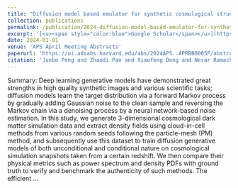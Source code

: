 ```yaml
---
title: "Diffusion model based emulator for synthetic cosmological structure formation"
collection: publications
permalink: /publication/2024-diffusion-model-based-emulator-for-synthetic-cosmo
excerpt: '[<u><span style="color:blue">Google Scholar</span></u>](https://scholar.google.com/scholar?q=Diffusion+model+based+emulator+for+synthetic+cosmological+structure+formation)'
date: 2024-01-01
venue: 'APS April Meeting Abstracts'
paperurl: 'https://ui.adsabs.harvard.edu/abs/2024APS..APRBB0005P/abstract'
citation: 'Junbo Peng and Zhaodi Pan and Xiaofeng Dong and Nesar Ramachandra and Salman Habib and Katrin Heitmann (2024). "Diffusion model based emulator for synthetic cosmological structure formation". APS April Meeting Abstracts.'
---
```


Summary: Deep learning generative models have demonstrated great strengths in high quality synthetic images and various scientific tasks; diffusion models learn the target distribution via a forward Markov process by gradually adding Gaussian noise to the clean sample and reversing the Markov chain via a denoising process by a neural network-based noise estimation. In this study, we generate 3-dimensional cosmological dark matter simulation data and extract density fields using cloud-in-cell methods from various random seeds following the particle-mesh (PM) method, and subsequently use this dataset to train diffusion generative models of both unconditional and conditional nature on cosmological simulation snapshots taken from a certain redshift. We then compare their physical metrics such as power spectrum and density PDFs with ground truth to verify and benchmark the authenticity of such methods. The efficient …
